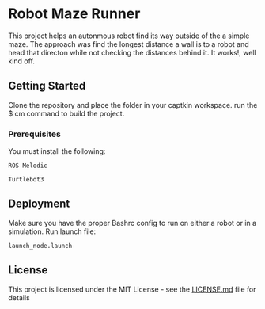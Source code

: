 # Robot Maze Runner

This project helps an autonmous robot find its way outside of the a simple maze.
The approach was find the longest distance a wall is to a robot and head that directon while not checking the distances behind it. It works!, well kind off.

## Getting Started

Clone the repository and place the folder in your captkin workspace. run the $ cm command to build the project. 

### Prerequisites

You must install the following: 
```
ROS Melodic
```
```
Turtlebot3
```

## Deployment

Make sure you have the proper Bashrc config to run on either a robot or in a simulation. Run launch file:

```
launch_node.launch
```


## License

This project is licensed under the MIT License - see the [LICENSE.md](LICENSE.md) file for details

